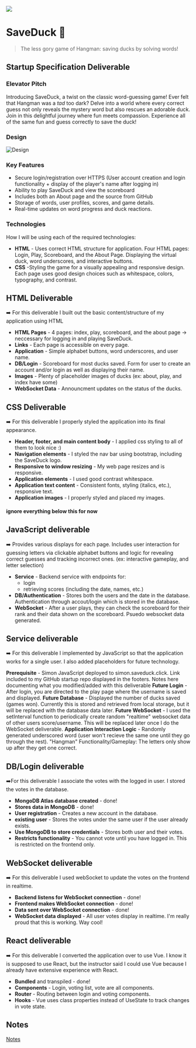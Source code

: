 ![](logo.png)
# SaveDuck 🦆
> The less gory game of Hangman: saving ducks by solving words! 

## Startup Specification Deliverable
### Elevator Pitch

Introducing SaveDuck, a twist on the classic word-guessing game! Ever felt that Hangman was a *tad* too dark? Delve into a world where every correct guess not only reveals the mystery word but also rescues an adorable duck. Join in this delightful journey where fun meets compassion. Experience all of the same fun and guess correctly to save the duck! 

### Design

![Design](duck.png)

### Key Features

- Secure login/registration over HTTPS (User account creation and login functionality + display of the player's name after logging in)
- Ability to play SaveDuck and view the scoreboard
- Includes both an About page and the source from GitHub
- Storage of words, user profiles, scores, and game details.
- Real-time updates on word progress and duck reactions.
### Technologies

How I will be using each of the required technologies:
- **HTML** - Uses correct HTML structure for application. Four HTML pages: Login, Play, Scoreboard, and the About Page. Displaying the virtual duck, word underscores, and interactive buttons.
- **CSS** -Styling the game for a visually appealing and responsive design. Each page uses good design choices such as whitespace, colors, typography, and contrast.

## HTML Deliverable
➡️  For this deliverable I built out the basic content/structure of my application using HTML
- **HTML Pages**  - 4 pages: index, play, scoreboard, and the about page -> neccessary for logging in and playing SaveDuck.
- **Links** - Each page is accessible on every page.
- **Application** - Simple alphabet buttons, word underscores, and user name.
- **DB/Login** - Scoreboard for most ducks saved. Form for user to create an account and/or login as well as displaying their name. 
- **Images** - Plenty of placeholder images of ducks (ex: about, play, and index have some)
- **WebSocket Data** - Announcment updates on the status of the ducks.

## CSS Deliverable
➡️ For this deliverable I properly styled the application into its final appearance.
- **Header, footer, and main content body** - I applied css styling to all of them to look nice :)
- **Navigation elements** - I styled the nav bar using bootstrap, including the SaveDuck logo.
- **Responsive to window resizing** - My web page resizes and is responsive.
- **Application elements** - I used good contrast whitespace.
- **Application text content** - Consistent fonts, styling (italics, etc.), responsive text.
- **Application images** - I properly styled and placed my images. 

#### ignore everything below this for now 

## JavaScript deliverable
➡️ Provides various displays for each page. Includes user interaction for guessing letters via clickable alphabet buttons and logic for revealing correct guesses and tracking incorrect ones. (ex: interactive gameplay, and letter selection)
- **Service** - Backend service with endpoints for:
  - login
  - retrieving scores (including the date, names, etc.)
- **DB/Authentication** - Stores both the users and the date in the database. Authentication through accout/login which is stored in the database. 
- **WebSocket** - After a user plays, they can check the scoreboard for their rank and their data shown on the scoreboard. Psuedo websocket data generated.
## Service deliverable
➡️ For this deliverable I implemented by JavaScript so that the application works for a single user. I also added placeholders for future technology.

**Prerequisite** - Simon JavaScript deployed to simon.saveduck.click. Link included to my GitHub startup repo displayed in the footers. Notes here documenting what you modified/added with this deliverable
**Future Login** - After login, you are directed to the play page where the username is saved and displayed.
**Future Database** - Displayed the number of ducks saved (games won). Currently this is stored and retrieved from local storage, but it will be replaced with the database data later.
**Future WebSocket** - I used the setInterval function to periodically create random "realtime" websocket data of other users score/username. This will be replaced later once I do the WebSocket deliverable.
**Application Interaction Logic** - Randomly generated underscored word (user won't recieve the same one until they go through the rest). "Hangman" Functionality/Gameplay: The letters only show up after they get one correct. 

## DB/Login deliverable
➡️For this deliverable I associate the votes with the logged in user. I stored the votes in the database.

- **MongoDB Atlas database created** - done!
- **Stores data in MongoDB** - done!
- **User registration** - Creates a new account in the database.
- **existing user** - Stores the votes under the same user if the user already exists.
- **Use MongoDB to store credentials** - Stores both user and their votes.
- **Restricts functionality** - You cannot vote until you have logged in. This is restricted on the frontend only.

## WebSocket deliverable
➡️ For this deliverable I used webSocket to update the votes on the frontend in realtime.

- **Backend listens for WebSocket connection** - done!
- **Frontend makes WebSocket connection** - done!
- **Data sent over WebSocket connection** - done!
- **WebSocket data displayed** - All user votes display in realtime. I'm really proud that this is working. Way cool!

## React deliverable
➡️ For this deliverable I converted the application over to use Vue. I know it is supposed to use React, but the instructor said I could use Vue because I already have extensive experience with React.

- **Bundled** and transpiled - done!
- **Components** - Login, voting list, vote are all components.
- **Router** - Routing between login and voting components.
- **Hooks** - Vue uses class properties instead of UseState to track changes in vote state.

## Notes
[Notes](startup/notes.md)
